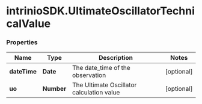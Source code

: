 # intrinioSDK.UltimateOscillatorTechnicalValue

### Properties
Name | Type | Description | Notes
------------ | ------------- | ------------- | -------------
**dateTime** | **Date** | The date_time of the observation | [optional] 
**uo** | **Number** | The Ultimate Oscillator calculation value | [optional] 


